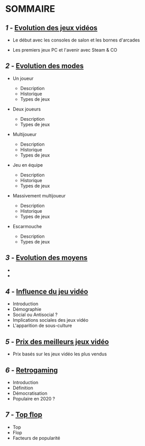 # **SOMMAIRE**

## **_1_ -** [Evolution des jeux vidéos](Evolution_JV.md)

- Le début avec les consoles de salon et les bornes d'arcades

- Les premiers jeux PC et l'avenir avec Steam & CO

## **_2_ -** [Evolution des modes](Evolution_des_modes.md)

- Un joueur
  - Description
  - Historique
  - Types de jeux

- Deux joueurs
  - Description
  - Types de jeux

- Multijoueur
  - Description
  - Historique
  - Types de jeux

- Jeu en équipe
  - Description
  - Historique
  - Types de jeux

- Massivement multijoueur
  - Description
  - Historique
  - Types de jeux

- Escarmouche
  - Description
  - Types de jeux

## **_3_ -** [Evolution des moyens](Evolution_des_moyens.md)
- 
- 

## **_4_ -** [Influence du jeu vidéo](Influence_JV_Culture.md)
- Introduction
- Démographie
- Social ou Antisocial ?
- Implications sociales des jeux vidéo
- L'apparition de sous-culture

## **_5_ -** [Prix des meilleurs jeux vidéo](Prix_des_meilleurs_JV.md)
- Prix basés sur les jeux vidéo les plus vendus

## **_6_ -** [Retrogaming](Retrogaming.md)
- Introduction
- Définition
- Démocratisation
- Populaire en 2020 ?

## **_7_ -** [Top flop](Top_flop.md)
- Top
- Flop
- Facteurs de popularité
